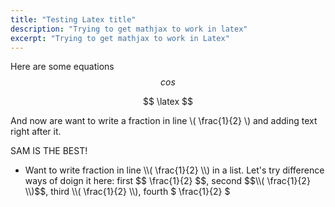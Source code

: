 ```yaml
---
title: "Testing Latex title"
description: "Trying to get mathjax to work in latex"
excerpt: "Trying to get mathjax to work in Latex"
---
```


Here are some equations
$$ cos $$

$$ \latex $$

And now are want to write a fraction in line \\( \frac{1}{2} \\) and adding text right after it.

SAM IS THE BEST!
<ul>
<li>Want to write fraction in line \\( \frac{1}{2} \\) in a list. Let's try difference ways of doign it here: first $$ \frac{1}{2} $$, second $$\\( \frac{1}{2} \\)$$, third <span>\\( \frac{1}{2} \\)</span>, fourth  <span>$ \frac{1}{2} $</span></li>
</ul>
